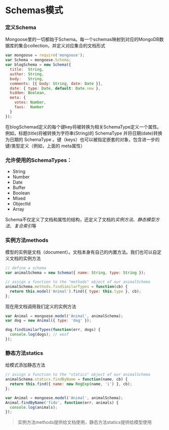 # Schemas模式

### 定义Schema
Mongoose里的一切都始于Schema。每一个schemas映射到对应的MongoDB数据库的集合collection，并定义对应集合的文档形式

```js
var mongoose = require('mongoose');
var Schema = mongoose.Schema;
var blogSchema = new Schema({
  title:  String,
  author: String,
  body:   String,
  comments: [{ body: String, date: Date }],
  date: { type: Date, default: Date.now },
  hidden: Boolean,
  meta: {
    votes: Number,
    favs:  Number
  }
});
```

在blogSchemad定义的每个键key将被转换为相关SchemaType定义一个属性。例如，标题(title)将被转换为字符串(String)的 SchemaType 并将日期(date)转换为日期的 SchemaType 。键（keys）也可以被指定嵌套的对象，包含进一步的键/类型定义（例如，上面的 meta属性）

### 允许使用的SchemaTypes：

- String
- Number
- Date
- Buffer
- Boolean
- Mixed
- ObjectId
- Array

Schema不仅定义了文档和属性的结构，还定义了文档的*实例方法*、*静态模型方法*、*复合索引*等

### 实例方法methods
模型的实例是文档（document）。文档本身有自己的内置方法。我们也可以自定义文档的实例方法

```js
// define a schema
var animalSchema = new Schema({ name: String, type: String });

// assign a function to the "methods" object of our animalSchema
animalSchema.methods.findSimilarTypes = function(cb) {
  return this.model('Animal').find({ type: this.type }, cb);
};
```

现在用文档调用我们定义的实例方法

```js
var Animal = mongoose.model('Animal', animalSchema);
var dog = new Animal({ type: 'dog' });

dog.findSimilarTypes(function(err, dogs) {
  console.log(dogs); // woof
});
```

### 静态方法statics
给模式添加静态方法

```js
// assign a function to the "statics" object of our animalSchema
animalSchema.statics.findByName = function(name, cb) {
  return this.find({ name: new RegExp(name, 'i') }, cb);
};

var Animal = mongoose.model('Animal', animalSchema);
Animal.findByName('fido', function(err, animals) {
  console.log(animals);
});
```

>实例方法methods提供给文档使用，静态方法statics提供给模型使用
